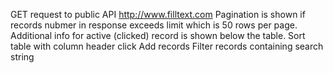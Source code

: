 GET request to public API http://www.filltext.com
Pagination is shown if records nubmer in response exceeds limit which is 50 rows per page.
Additional info for active (clicked) record is shown below the table.
Sort table with column header click
Add records
Filter records containing search string
